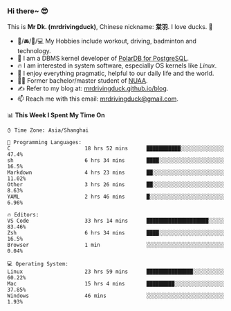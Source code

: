 ### Hi there~ 😎

This is **Mr Dk. (mrdrivingduck)**, Chinese nickname: **棠羽**. I love ducks. 🦆

- 💪/🚘/🏸/💻 My Hobbies include workout, driving, badminton and technology.
- 🍊 I am a DBMS kernel developer of [PolarDB for PostgreSQL](https://github.com/ApsaraDB/PolarDB-for-PostgreSQL).
- 🔥 I am interested in system software, especially OS kernels like *Linux*.
- 🔧 I enjoy everything pragmatic, helpful to our daily life and the world.
- 👨‍🎓 Former bachelor/master student of [NUAA](https://en.wikipedia.org/wiki/Nanjing_University_of_Aeronautics_and_Astronautics).
- ✍ Refer to my blog at: [mrdrivingduck.github.io/blog](https://www.mrdrivingduck.cn/blog/#/).
- 📫 Reach me with this email: [mrdrivingduck@gmail.com](mailto:mrdrivingduck@gmail.com).

<!--START_SECTION:waka-->
📊 **This Week I Spent My Time On** 

```text
⌚︎ Time Zone: Asia/Shanghai

💬 Programming Languages: 
C                        18 hrs 52 mins      ███████████░░░░░░░░░░░░░░   47.4% 
sh                       6 hrs 34 mins       ████░░░░░░░░░░░░░░░░░░░░░   16.5% 
Markdown                 4 hrs 23 mins       ██░░░░░░░░░░░░░░░░░░░░░░░   11.02% 
Other                    3 hrs 26 mins       ██░░░░░░░░░░░░░░░░░░░░░░░   8.63% 
YAML                     2 hrs 46 mins       █░░░░░░░░░░░░░░░░░░░░░░░░   6.96%

🔥 Editors: 
VS Code                  33 hrs 14 mins      ████████████████████░░░░░   83.46% 
Zsh                      6 hrs 34 mins       ████░░░░░░░░░░░░░░░░░░░░░   16.5% 
Browser                  1 min               ░░░░░░░░░░░░░░░░░░░░░░░░░   0.04%

💻 Operating System: 
Linux                    23 hrs 59 mins      ███████████████░░░░░░░░░░   60.22% 
Mac                      15 hrs 4 mins       █████████░░░░░░░░░░░░░░░░   37.85% 
Windows                  46 mins             ░░░░░░░░░░░░░░░░░░░░░░░░░   1.93%

```


<!--END_SECTION:waka-->

<!-- ![Mr Dk.'s GitHub Stats](https://github-readme-stats.vercel.app/api?username=mrdrivingduck&count_private&show_icons=true&theme=buefy) -->

<!-- ![Most Used Languages](https://github-readme-stats.vercel.app/api/top-langs/?username=mrdrivingduck&exclude_repo=mips32-CPU,snort-tcp-socket&theme=buefy&layout=compact&langs_count=10) -->


<!--
**mrdrivingduck/mrdrivingduck** is a ✨ _special_ ✨ repository because its `README.md` (this file) appears on your GitHub profile.

Here are some ideas to get you started:

- 🔭 I’m currently working on ...
- 🌱 I’m currently learning ...
- 👯 I’m looking to collaborate on ...
- 🤔 I’m looking for help with ...
- 💬 Ask me about ...
- 📫 How to reach me: ...
- 😄 Pronouns: ...
- ⚡ Fun fact: ...
-->
